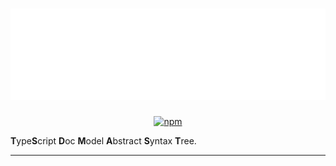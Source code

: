 # <img src="header.svg" alt="tsdmast" style="width: 100%; max-height: 180px">

<div align="center">

<p align="center">
  <a href="https://www.npmjs.com/package/tsdmast">
    <img alt="npm" src="https://img.shields.io/npm/v/tsdmast">
  </a>
</p>

</div>

**T**ype**S**cript **D**oc **M**odel **A**bstract **S**yntax **T**ree.

---
